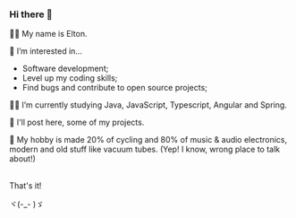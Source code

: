 ### Hi there 👋


👦🏻 My name is Elton. <br>

👀 I’m interested in...
  - Software development;
  - Level up my coding skills;
  - Find bugs and contribute to open source projects; <br>  
  
👨‍💻 I’m currently studying Java, JavaScript, Typescript, Angular and Spring. <br>

🧱 I'll post here, some of my projects. <br>

🎺 My hobby is made 20% of cycling and 80% of music & audio electronics, modern and old stuff like vacuum tubes. (Yep! I know, wrong place to talk about!) <br>

<br>
That's it!<br>

ヾ(-_- )ゞ 
              
